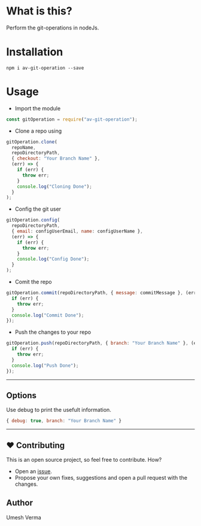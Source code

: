 # What is this?

Perform the git-operations in nodeJs.

# Installation

```
npm i av-git-operation --save
```

# Usage

- Import the module

```javascript
const gitOperation = require("av-git-operation");
```

- Clone a repo using

```javascript
gitOperation.clone(
  repoName,
  repoDirectoryPath,
  { checkout: "Your Branch Name" },
  (err) => {
    if (err) {
      throw err;
    }
    console.log("Cloning Done");
  }
);
```

- Config the git user

```javascript
gitOperation.config(
  repoDirectoryPath,
  { email: configUserEmail, name: configUserName },
  (err) => {
    if (err) {
      throw err;
    }
    console.log("Config Done");
  }
);
```

- Comit the repo

```javascript
gitOperation.commit(repoDirectoryPath, { message: commitMessage }, (err) => {
  if (err) {
    throw err;
  }
  console.log("Commit Done");
});
```

- Push the changes to your repo

```javascript
gitOperation.push(repoDirectoryPath, { branch: "Your Branch Name" }, (err) => {
  if (err) {
    throw err;
  }
  console.log("Push Done");
});
```

---

## Options

Use debug to print the usefult information.

```javascript
{ debug: true, branch: "Your Branch Name" }
```

---

## ❤️ Contributing

This is an open source project, so feel free to contribute. How?

- Open an [issue](https://github.com/umeshiscreative/av-git-operation/issues/new).
- Propose your own fixes, suggestions and open a pull request with the changes.

## Author

Umesh Verma
